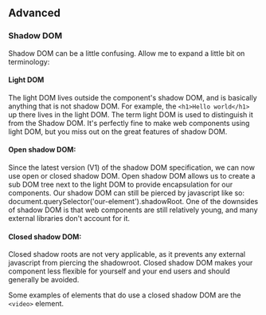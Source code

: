 ## Advanced



### Shadow DOM
Shadow DOM can be a little confusing. Allow me to expand a little bit on terminology:

#### Light DOM
The light DOM lives outside the component's shadow DOM, and is basically anything that is not shadow DOM. For example, the ``<h1>Hello world</h1>`` up there lives in the light DOM. The term light DOM is used to distinguish it from the Shadow DOM. It's perfectly fine to make web components using light DOM, but you miss out on the great features of shadow DOM.

#### Open shadow DOM:
Since the latest version (V1) of the shadow DOM specification, we can now use open or closed shadow DOM. Open shadow DOM allows us to create a sub DOM tree next to the light DOM to provide encapsulation for our components. Our shadow DOM can still be pierced by javascript like so: document.querySelector('our-element').shadowRoot. One of the downsides of shadow DOM is that web components are still relatively young, and many external libraries don't account for it.

#### Closed shadow DOM:
Closed shadow roots are not very applicable, as it prevents any external javascript from piercing the shadowroot. Closed shadow DOM makes your component less flexible for yourself and your end users and should generally be avoided.

Some examples of elements that do use a closed shadow DOM are the ``<video>`` element.

